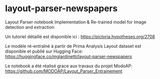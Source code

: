 # layout-parser-newspapers
Layout Parser notebook Implementation &amp; Re-trained model for Image detection and extraction

Un tutoriel détaillé est disponible ici : https://pictoria.hypotheses.org/2708

Le modèle ré-entraîné à partir de Prima Analysis Layout dataset est disponible et publié sur Hugging Face: https://huggingface.co/mgiardinetti/layout-parser-newspapers

Le notebook a été réalisé grace aux travaux du projet ModoAP: https://github.com/MODOAP/Layout_Parser_Entrainement

